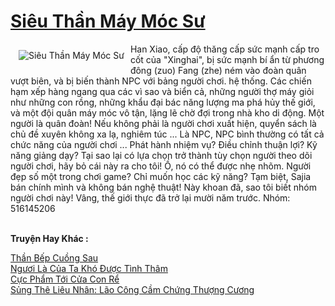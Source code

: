 <a href="https://truyenwiki.net/sieu-than-may-moc-su.35450/" title="Siêu Thần Máy Móc Sư"><h1>Siêu Thần Máy Móc Sư</h1></a><div style="display:table"><img align="right" style="float: left; padding: 10px;" src="https://truyenwiki.net/a/img/str/src/35450.jpg" alt="Siêu Thần Máy Móc Sư">Han Xiao, cấp độ thăng cấp sức mạnh cấp tro cốt của "Xinghai", bị sức mạnh bí ẩn từ phương đông (zuo) Fang (zhe) ném vào đoàn quân vượt biên, và bị biến thành NPC với bảng người chơi. hệ thống. Các chiến hạm xếp hàng ngang qua các vì sao và biển cả, những người thợ máy giỏi như những con rồng, những khẩu đại bác năng lượng ma phá hủy thế giới, và một đội quân máy móc vô tận, lặng lẽ chờ đợi trong nhà kho di động. Một người là quân đoàn! Nếu không phải là người chơi xuất hiện, quyển sách là chủ đề xuyên không xa lạ, nghiêm túc ... Là NPC, NPC bình thường có tất cả chức năng của người chơi ... Phát hành nhiệm vụ? Điều chỉnh thuận lợi? Kỹ năng giảng dạy? Tại sao lại có lựa chọn trở thành tùy chọn người theo dõi người chơi, hãy bỏ cái này ra cho tôi! Ồ, nó có thể được nhẹ nhõm. Người đẹp số một trong chơi game? Chỉ muốn học các kỹ năng? Tạm biệt, Sajia bán chính mình và không bán nghệ thuật! Này khoan đã, sao tôi biết nhóm người chơi này! Vâng, thế giới thực đã trở lại mười năm trước. Nhóm: 516145206</div><p><br><b>Truyện Hay Khác :</b></p><a href="https://truyenwiki.net/than-bep-cuong-sau.35984/" alt="Thần Bếp Cuồng Sau">Thần Bếp Cuồng Sau</a><br/><a href="https://sangtacviet.wordpress.com/2020/10/22/nguoi-la-cua-ta-kho-duoc-tinh-tham/" alt="Ngươi Là Của Ta Khó Được Tình Thâm">Ngươi Là Của Ta Khó Được Tình Thâm</a><br/><a href="https://sangtacviet.wordpress.com/2020/10/22/cuc-pham-toi-cua-con-re/" alt="Cực Phẩm Tới Cửa Con Rể">Cực Phẩm Tới Cửa Con Rể</a><br/><a href="https://sangtacviet.wordpress.com/2020/10/22/sung-the-lieu-nhan-lao-cong-cam-chung-thuong-cuong/" alt="Sủng Thê Liêu Nhân: Lão Công Cầm Chứng Thượng Cương">Sủng Thê Liêu Nhân: Lão Công Cầm Chứng Thượng Cương</a><br/>